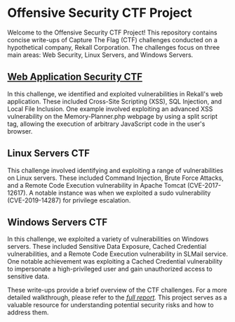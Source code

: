 # Offensive Security CTF Project

Welcome to the Offensive Security CTF Project! This repository contains concise write-ups of Capture The Flag (CTF) challenges conducted on a hypothetical company, Rekall Corporation. The challenges focus on three main areas: Web Security, Linux Servers, and Windows Servers.

## [Web Application Security CTF](https://github.com/Lodoelama/Web-Application-CTF/blob/main/README.md)

In this challenge, we identified and exploited vulnerabilities in Rekall's web application. These included Cross-Site Scripting (XSS), SQL Injection, and Local File Inclusion. One example involved exploiting an advanced XSS vulnerability on the Memory-Planner.php webpage by using a split script tag, allowing the execution of arbitrary JavaScript code in the user's browser.

## Linux Servers CTF

This challenge involved identifying and exploiting a range of vulnerabilities on Linux servers. These included Command Injection, Brute Force Attacks, and a Remote Code Execution vulnerability in Apache Tomcat (CVE-2017-12617). A notable instance was when we exploited a sudo vulnerability (CVE-2019-14287) for privilege escalation.

## Windows Servers CTF

In this challenge, we exploited a variety of vulnerabilities on Windows servers. These included Sensitive Data Exposure, Cached Credential vulnerabilities, and a Remote Code Execution vulnerability in SLMail service. One notable achievement was exploiting a Cached Credential vulnerability to impersonate a high-privileged user and gain unauthorized access to sensitive data.

These write-ups provide a brief overview of the CTF challenges. For a more detailed walkthrough, please refer to the *[full report](https://docs.google.com/document/d/1RoF1Y571b9bzMwUkaUMYnkZdCBBbZWLw7XP_xnJ5ZFQ/edit#heading=h.664pxxk2abue).* This project serves as a valuable resource for understanding potential security risks and how to address them.


